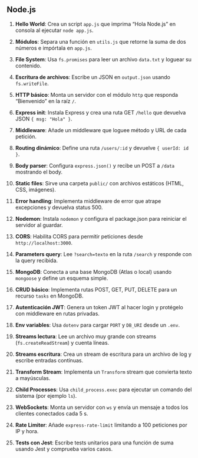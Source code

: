 ## Node.js

1. **Hello World**: Crea un script `app.js` que imprima “Hola Node.js” en consola al ejecutar `node app.js`.

2. **Módulos**: Separa una función en `utils.js` que retorne la suma de dos números e impórtala en `app.js`.

3. **File System**: Usa `fs.promises` para leer un archivo `data.txt` y loguear su contenido.

4. **Escritura de archivos**: Escribe un JSON en `output.json` usando `fs.writeFile`.

5. **HTTP básico**: Monta un servidor con el módulo `http` que responda “Bienvenido” en la raíz `/`.

6. **Express init**: Instala Express y crea una ruta GET `/hello` que devuelva JSON `{ msg: "Hola" }`.

7. **Middleware**: Añade un middleware que loguee método y URL de cada petición.

8. **Routing dinámico**: Define una ruta `/users/:id` y devuelve `{ userId: id }`.

9. **Body parser**: Configura `express.json()` y recibe un POST a `/data` mostrando el body.

10. **Static files**: Sirve una carpeta `public/` con archivos estáticos (HTML, CSS, imágenes).

11. **Error handling**: Implementa middleware de error que atrape excepciones y devuelva status 500.

12. **Nodemon**: Instala `nodemon` y configura el package.json para reiniciar el servidor al guardar.

13. **CORS**: Habilita CORS para permitir peticiones desde `http://localhost:3000`.

14. **Parameters query**: Lee `?search=texto` en la ruta `/search` y responde con la query recibida.

15. **MongoDB**: Conecta a una base MongoDB (Atlas o local) usando `mongoose` y define un esquema simple.

16. **CRUD básico**: Implementa rutas POST, GET, PUT, DELETE para un recurso `tasks` en MongoDB.

17. **Autenticación JWT**: Genera un token JWT al hacer login y protégelo con middleware en rutas privadas.

18. **Env variables**: Usa `dotenv` para cargar `PORT` y `DB_URI` desde un `.env`.

19. **Streams lectura**: Lee un archivo muy grande con streams (`fs.createReadStream`) y cuenta líneas.

20. **Streams escritura**: Crea un stream de escritura para un archivo de log y escribe entradas contínuas.

21. **Transform Stream**: Implementa un `Transform` stream que convierta texto a mayúsculas.

22. **Child Processes**: Usa `child_process.exec` para ejecutar un comando del sistema (por ejemplo `ls`).

23. **WebSockets**: Monta un servidor con `ws` y envía un mensaje a todos los clientes conectados cada 5 s.

24. **Rate Limiter**: Añade `express-rate-limit` limitando a 100 peticiones por IP y hora.

25. **Tests con Jest**: Escribe tests unitarios para una función de suma usando Jest y comprueba varios casos.
